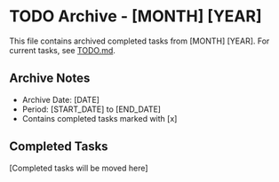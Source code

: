 # TODO Archive - [MONTH] [YEAR]

This file contains archived completed tasks from [MONTH] [YEAR]. For current tasks, see [TODO.md](../../TODO.md).

## Archive Notes
- Archive Date: [DATE]
- Period: [START_DATE] to [END_DATE]
- Contains completed tasks marked with [x]

## Completed Tasks
[Completed tasks will be moved here]
